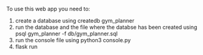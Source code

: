 To use this web app you need to:
1. create a database using createdb gym_planner
2. run the database and the file where the databse has been created using psql gym_planner -f db/gym_planner.sql
3. run the console file using python3 console.py
4. flask run
